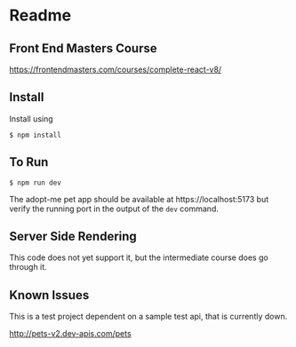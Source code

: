 # Readme

## Front End Masters Course

https://frontendmasters.com/courses/complete-react-v8/

## Install
Install using

```$ npm install```

## To Run
```$ npm run dev```

The adopt-me pet app should be available at https://localhost:5173 but verify the running port in the output of the `dev` command.


## Server Side Rendering

This code does not yet support it, but the intermediate course does go through it.

## Known Issues
This is a test project dependent on a sample test api, that is currently down.

http://pets-v2.dev-apis.com/pets

